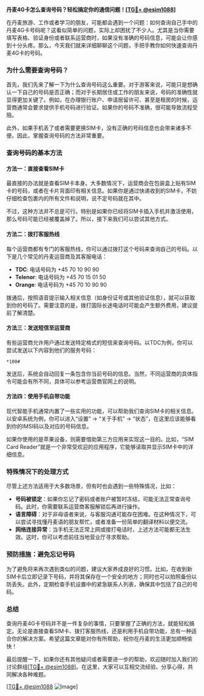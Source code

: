 **丹麦4G卡怎么查询号码？轻松搞定你的通信问题！[[TG💪+ @esim1088](https://t.me/s/esim1088)]**

在丹麦旅游、工作或者学习的朋友，可能都会遇到一个问题：如何查询自己手中的丹麦4G卡号码呢？这看似简单的问题，实际上却困扰了不少人。尤其是当你需要填写表格、验证身份或者联系运营商时，如果没有准确的号码信息，可能会让你感到十分头疼。那么，今天我们就来详细聊聊这个问题，手把手教你如何快速查询丹麦4G卡的号码。

### 为什么需要查询号码？

首先，我们先来了解一下为什么查询号码这么重要。对于游客来说，可能只是想确认一下自己的号码是否正确；而对于长期居住或工作的朋友来说，号码的准确性就显得更加关键了。例如，在办理银行账户、申请居留许可、甚至是租房的时候，运营商通常会要求提供手机号码进行验证。如果你的号码不准确，很可能导致流程受阻。

此外，如果手机丢了或者需要更换SIM卡，没有正确的号码信息也会带来诸多不便。因此，掌握查询号码的方法非常重要。

### 查询号码的基本方法

#### 方法一：直接查看SIM卡

最直接的办法就是查看SIM卡本身。大多数情况下，运营商会在包装盒上贴有SIM卡的号码，或者在卡片背面印有相关信息。如果你是通过快递收到的SIM卡，不妨仔细检查包裹内的所有文件和说明，说不定号码就在其中。

不过，这种方法并不总是可行。特别是如果你已经将SIM卡插入手机并激活使用，那么号码可能已经被覆盖掉了。所以，接下来我们可以尝试其他方式。

#### 方法二：拨打客服热线

每个运营商都有专门的客服热线，你可以通过拨打这个号码来查询自己的号码。以下是几个常见的丹麦运营商及其客服电话：

- **TDC**: 电话号码为 +45 70 10 90 90
- **Telenor**: 电话号码为 +45 70 15 01 50
- **Orange**: 电话号码为 +45 70 10 90 90

拨通后，按照语音提示输入相关信息（如身份证号或其他验证信息），就可以获取到你的号码了。需要注意的是，拨打国际长途电话时可能会产生额外费用，建议提前了解清楚。

#### 方法三：发送短信至运营商

有些运营商允许用户通过发送特定格式的短信来查询号码。以TDC为例，你可以尝试发送以下内容到他们的服务号码：

```
*100#
```

发送后，系统会自动回复一条包含你当前号码的信息。当然，不同运营商的具体指令可能会有所不同，具体可以参考运营商官网上的说明。

#### 方法四：使用手机自带功能

现代智能手机通常内置了一些实用的功能，可以帮助我们查询SIM卡的相关信息。以安卓系统为例，你可以进入“设置” -> “关于手机” -> “状态”，在这里应该能够看到你的IMSI码以及对应的号码信息。

如果你使用的是苹果设备，则需要借助第三方应用来实现这一目的。比如，“SIM Card Reader”就是一个非常受欢迎的应用程序，它能够读取并显示SIM卡中的详细信息。

### 特殊情况下的处理方式

尽管上述方法适用于大多数场景，但有时也会遇到一些特殊情况，比如：

- **号码被锁定**：如果你忘记了密码或者账户被暂时冻结，可能无法正常查询号码。此时，你需要联系运营商客服解锁后再进行操作。
- **语言障碍**：对于非母语者来说，与客服沟通可能存在困难。在这种情况下，可以尝试寻找懂丹麦语的朋友帮忙，或者准备一份简单的翻译材料以便交流。
- **网络连接异常**：当手机无法正常上网或接打电话时，上述方法可能都无法生效。这时，你可以考虑前往当地营业厅寻求帮助。

### 预防措施：避免忘记号码

为了避免将来再次遇到类似的问题，建议大家养成良好的习惯。比如，在收到新SIM卡后立即记录下号码，并将其保存在一个安全的地方；同时也可以拍照备份以防丢失。此外，定期检查手机设置中的紧急联系人列表，确保其中包括了自己的号码。

### 总结

查询丹麦4G卡号码并不是一件复杂的事情，只要掌握了正确的方法，就能轻松搞定。无论是直接查看SIM卡、拨打客服热线，还是利用手机自带功能，总有一种适合你的解决方案。希望这篇文章能对你有所帮助，祝你在丹麦的生活更加顺畅愉快！

最后提醒一下，如果你还有其他疑问或者需要进一步的帮助，欢迎随时加入我们的讨论群组[[TG💪+ @esim1088](https://t.me/s/esim1088)]。在这里，大家可以互相交流经验、分享心得，共同解决各种难题。

[[TG💪+ @esim1088](https://t.me/s/esim1088) ![Image](https://i.postimg.cc/4NQfJmqS/Snipaste-2025-05-13-00-14-12.png)]